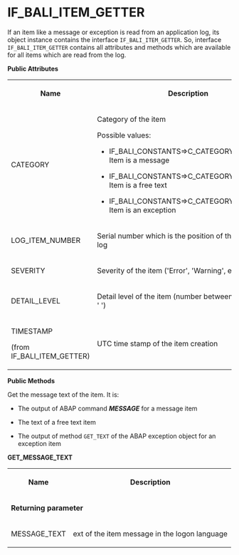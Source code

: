 <!-- loio5ff735cf11874b31abc0a8130baaffb8 -->

# IF\_BALI\_ITEM\_GETTER

If an item like a message or exception is read from an application log, its object instance contains the interface `IF_BALI_ITEM_GETTER`. So, interface `IF_BALI_ITEM_GETTER` contains all attributes and methods which are available for all items which are read from the log.

**Public Attributes**


<table>
<tr>
<th>

Name



</th>
<th>

Description



</th>
</tr>
<tr>
<td>

CATEGORY



</td>
<td>

Category of the item

Possible values:

-   IF\_BALI\_CONSTANTS=\>C\_CATEGORY\_MESSAGE: Item is a message

-   IF\_BALI\_CONSTANTS=\>C\_CATEGORY\_FREE\_TEXT: Item is a free text

-   IF\_BALI\_CONSTANTS=\>C\_CATEGORY\_EXCEPTION: Item is an exception




</td>
</tr>
<tr>
<td>

LOG\_ITEM\_NUMBER



</td>
<td>

Serial number which is the position of the item in the log



</td>
</tr>
<tr>
<td>

SEVERITY



</td>
<td>

Severity of the item \('Error', 'Warning', etc\)



</td>
</tr>
<tr>
<td>

DETAIL\_LEVEL



</td>
<td>

Detail level of the item \(number between '1' and '9' or ' '\)



</td>
</tr>
<tr>
<td>

TIMESTAMP

\(from IF\_BALI\_ITEM\_GETTER\)



</td>
<td>

UTC time stamp of the item creation



</td>
</tr>
</table>

**Public Methods**



Get the message text of the item. It is:

-   The output of ABAP command ***MESSAGE*** for a message item

-   The text of a free text item

-   The output of method `GET_TEXT` of the ABAP exception object for an exception item


<a name="loio5ff735cf11874b31abc0a8130baaffb8__table_xkf_sjb_xlb"/>**GET\_MESSAGE\_TEXT**


<table>
<tr>
<th>

Name



</th>
<th>

Description



</th>
</tr>
<tr>
<td colspan="2">

**Returning parameter**



</td>
</tr>
<tr>
<td>

MESSAGE\_TEXT



</td>
<td>

ext of the item message in the logon language



</td>
</tr>
</table>

